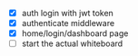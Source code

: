 - [x] auth login with jwt token
- [x] authenticate middleware
- [x] home/login/dashboard page
- [  ] start the actual whiteboard
